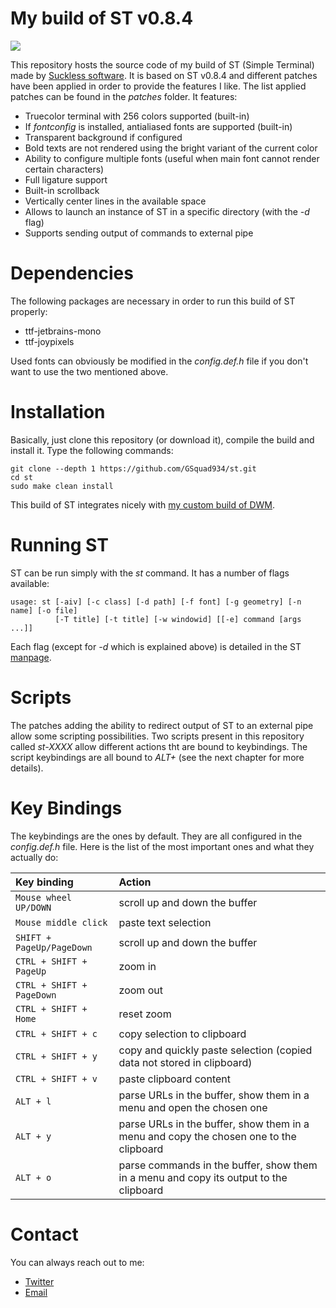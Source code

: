 # My build of ST v0.8.4

![](https://i.postimg.cc/hGmcNfqD/screenshot-20210324-012.png)

This repository hosts the source code of my build of ST (Simple Terminal) made by [Suckless software](https://st.suckless.org/). It is based on ST v0.8.4 and different patches have been applied in order to provide the features I like. The list applied patches can be found in the *patches* folder. It features:

* Truecolor terminal with 256 colors supported (built-in)
* If *fontconfig* is installed, antialiased fonts are supported (built-in)
* Transparent background if configured
* Bold texts are not rendered using the bright variant of the current color
* Ability to configure multiple fonts (useful when main font cannot render certain characters)
* Full ligature support
* Built-in scrollback
* Vertically center lines in the available space
* Allows to launch an instance of ST in a specific directory (with the *-d* flag)
* Supports sending output of commands to external pipe

# Dependencies
The following packages are necessary in order to run this build of ST properly:

* ttf-jetbrains-mono
* ttf-joypixels

Used fonts can obviously be modified in the *config.def.h* file if you don't want to use the two mentioned above.

# Installation
Basically, just clone this repository (or download it), compile the build and install it. Type the following commands:

```
git clone --depth 1 https://github.com/GSquad934/st.git
cd st
sudo make clean install
```

This build of ST integrates nicely with [my custom build of DWM](https://github.com/GSquad934/dwm).

# Running ST
ST can be run simply with the *st* command. It has a number of flags available:

```
usage: st [-aiv] [-c class] [-d path] [-f font] [-g geometry] [-n name] [-o file]
          [-T title] [-t title] [-w windowid] [[-e] command [args ...]]
```

Each flag (except for *-d* which is explained above) is detailed in the ST [manpage](https://www.mankier.com/1/st).

# Scripts
The patches adding the ability to redirect output of ST to an external pipe allow some scripting possibilities. Two scripts present in this repository called *st-XXXX* allow different actions tht are bound to keybindings. The script keybindings are all bound to *ALT+<KEY>* (see the next chapter for more details).

# Key Bindings
The keybindings are the ones by default. They are all configured in the *config.def.h* file. Here is the list of the most important ones and what they actually do:

| Key binding | Action |
| :--- | :--- |
| `Mouse wheel UP/DOWN` | scroll up and down the buffer |
| `Mouse middle click` | paste text selection |
| `SHIFT + PageUp/PageDown` | scroll up and down the buffer |
| `CTRL + SHIFT + PageUp` | zoom in |
| `CTRL + SHIFT + PageDown` | zoom out |
| `CTRL + SHIFT + Home` | reset zoom |
| `CTRL + SHIFT + c` | copy selection to clipboard |
| `CTRL + SHIFT + y` | copy and quickly paste selection (copied data not stored in clipboard) |
| `CTRL + SHIFT + v` | paste clipboard content |
| `ALT + l` | parse URLs in the buffer, show them in a menu and open the chosen one |
| `ALT + y` | parse URLs in the buffer, show them in a menu and copy the chosen one to the clipboard |
| `ALT + o` | parse commands in the buffer, show them in a menu and copy its output to the clipboard |

# Contact
You can always reach out to me:

* [Twitter](https://twitter.com/gaetanict)
* [Email](mailto:gaetan@ictpourtous.com)
